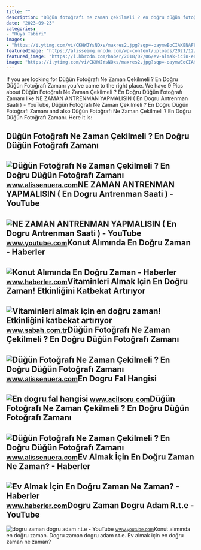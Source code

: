 ```yaml
---
title: ""
description: "Düğün fotoğrafı ne zaman çekilmeli ? en doğru düğün fotoğrafı zamanı"
date: "2023-09-23"
categories:
- "Ruya Tabiri"
images:
- "https://i.ytimg.com/vi/CKHWJYsNOxs/maxres2.jpg?sqp=-oaymwEoCIAKENAF8quKqQMcGADwAQH4Ac4FgAKACooCDAgAEAEYXyBfKF8wDw==&amp;rs=AOn4CLAITkWIk7TvHYd-BS7cofDVJZ4YdA"
featuredImage: "https://alisseimg.mncdn.com/wp-content/uploads/2021/12/Dugun-Fotografi-Ne-Zaman-Cekilmeli-En-Dogru-Dugun-Fotografi-Zamani-768x393.jpg"
featured_image: "https://i.hbrcdn.com/haber/2018/02/06/ev-almak-icin-en-dogru-zaman-ne-zaman-10535998_amp.jpg"
image: "https://i.ytimg.com/vi/CKHWJYsNOxs/maxres2.jpg?sqp=-oaymwEoCIAKENAF8quKqQMcGADwAQH4Ac4FgAKACooCDAgAEAEYXyBfKF8wDw==&amp;rs=AOn4CLAITkWIk7TvHYd-BS7cofDVJZ4YdA"
---
```


If you are looking for Düğün Fotoğrafı Ne Zaman Çekilmeli ? En Doğru Düğün Fotoğrafı Zamanı you've came to the right place. We have 9 Pics about Düğün Fotoğrafı Ne Zaman Çekilmeli ? En Doğru Düğün Fotoğrafı Zamanı like NE ZAMAN ANTRENMAN YAPMALISIN ( En Dogru Antrenman Saati ) - YouTube, Düğün Fotoğrafı Ne Zaman Çekilmeli ? En Doğru Düğün Fotoğrafı Zamanı and also Düğün Fotoğrafı Ne Zaman Çekilmeli ? En Doğru Düğün Fotoğrafı Zamanı. Here it is:

Düğün Fotoğrafı Ne Zaman Çekilmeli ? En Doğru Düğün Fotoğrafı Zamanı
--------------------------------------------------------------------

 ![Düğün Fotoğrafı Ne Zaman Çekilmeli ? En Doğru Düğün Fotoğrafı Zamanı](https://alisseimg.mncdn.com/wp-content/uploads/2021/12/Dugun-Fotografi-Ne-Zaman-Cekilmeli-En-Dogru-Dugun-Fotografi-Zamani-2-768x393.jpg) <small>www.alissenuera.com</small>NE ZAMAN ANTRENMAN YAPMALISIN ( En Dogru Antrenman Saati ) - YouTube
--------------------------------------------------------------------

 ![NE ZAMAN ANTRENMAN YAPMALISIN ( En Dogru Antrenman Saati ) - YouTube](https://i.ytimg.com/vi/2tban5xFvVw/maxresdefault.jpg) <small>www.youtube.com</small>Konut Alımında En Doğru Zaman - Haberler
----------------------------------------

 ![Konut Alımında En Doğru Zaman - Haberler](https://i.hbrcdn.com/haber/2009/11/30/konut-aliminda-en-dogru-zaman_amp.jpg) <small>www.haberler.com</small>Vitaminleri Almak Için En Doğru Zaman! Etkinliğini Katbekat Artırıyor
---------------------------------------------------------------------

 ![Vitaminleri almak için en doğru zaman! Etkinliğini katbekat artırıyor](https://iasbh.tmgrup.com.tr/70c027/0/0/0/0/0/0?u=https://isbh.tmgrup.com.tr/sbh/2023/07/02/vitaminleri-almak-icin-en-dogru-saat-etkinligini-kat-be-kat-artiriyor-1688295774302.jpg&mw=600) <small>www.sabah.com.tr</small>Düğün Fotoğrafı Ne Zaman Çekilmeli ? En Doğru Düğün Fotoğrafı Zamanı
--------------------------------------------------------------------

 ![Düğün Fotoğrafı Ne Zaman Çekilmeli ? En Doğru Düğün Fotoğrafı Zamanı](https://alisseimg.mncdn.com/wp-content/uploads/2021/12/Dugun-Fotografi-Ne-Zaman-Cekilmeli-En-Dogru-Dugun-Fotografi-Zamani-768x393.jpg) <small>www.alissenuera.com</small>En Dogru Fal Hangisi
--------------------

 ![En dogru fal hangisi](https://www.acilsoru.com/up/cevap/1820/tarot-fali.jpg) <small>www.acilsoru.com</small>Düğün Fotoğrafı Ne Zaman Çekilmeli ? En Doğru Düğün Fotoğrafı Zamanı
--------------------------------------------------------------------

 ![Düğün Fotoğrafı Ne Zaman Çekilmeli ? En Doğru Düğün Fotoğrafı Zamanı](https://alisseimg.mncdn.com/wp-content/uploads/2021/12/Dugun-Fotografi-Ne-Zaman-Cekilmeli-En-Dogru-Dugun-Fotografi-Zamani-3.jpg) <small>www.alissenuera.com</small>Ev Almak İçin En Doğru Zaman Ne Zaman? - Haberler
-------------------------------------------------

 ![Ev Almak İçin En Doğru Zaman Ne Zaman? - Haberler](https://i.hbrcdn.com/haber/2018/02/06/ev-almak-icin-en-dogru-zaman-ne-zaman-10535998_amp.jpg) <small>www.haberler.com</small>Dogru Zaman Dogru Adam R.t.e - YouTube
--------------------------------------

 ![dogru zaman dogru adam r.t.e - YouTube](https://i.ytimg.com/vi/CKHWJYsNOxs/maxres2.jpg?sqp=-oaymwEoCIAKENAF8quKqQMcGADwAQH4Ac4FgAKACooCDAgAEAEYXyBfKF8wDw==&rs=AOn4CLAITkWIk7TvHYd-BS7cofDVJZ4YdA) <small>www.youtube.com</small>Konut alımında en doğru zaman. Dogru zaman dogru adam r.t.e. Ev almak i̇çin en doğru zaman ne zaman?
